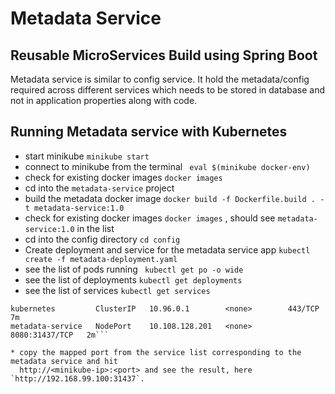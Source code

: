 # Metadata Service 

## Reusable MicroServices Build using Spring Boot

Metadata service is similar to config service. It hold the metadata/config required across different services which needs to be stored in database and not in application properties along with code.


## Running Metadata service with Kubernetes
* start minikube `minikube start`  
* connect to minikube from the terminal ` eval $(minikube docker-env)`
* check for existing docker images `docker images`
* cd into the `metadata-service` project
* build the metadata docker image `docker build -f Dockerfile.build . -t metadata-service:1.0`
* check for existing docker images `docker images` , should see `metadata-service:1.0` in the list
* cd into the config directory `cd config`
* Create deployment and service for the metadata service app `kubectl create -f metadata-deployment.yaml`
* see the list of pods running ` kubectl get po -o wide`
* see the list of deployments `kubectl get deployments`
* see the list of services `kubectl get services`

```NAME               TYPE        CLUSTER-IP       EXTERNAL-IP   PORT(S)          AGE
kubernetes         ClusterIP   10.96.0.1        <none>        443/TCP          7m
metadata-service   NodePort    10.108.128.201   <none>        8080:31437/TCP   2m```

* copy the mapped port from the service list corresponding to the metadata service and hit 
  http://<minikube-ip>:<port> and see the result, here `http://192.168.99.100:31437`.




